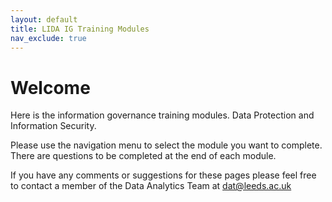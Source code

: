 ```yaml
---
layout: default
title: LIDA IG Training Modules
nav_exclude: true
---
```


# Welcome 

Here is the information governance training modules. Data Protection and Information Security.

Please use the navigation menu to select the module you want to complete. There are questions to be completed at the end of each module.

If you have any comments or suggestions for these pages please feel free to contact a member of the Data Analytics Team at [dat@leeds.ac.uk](mailto:dat@leeds.ac.uk)
